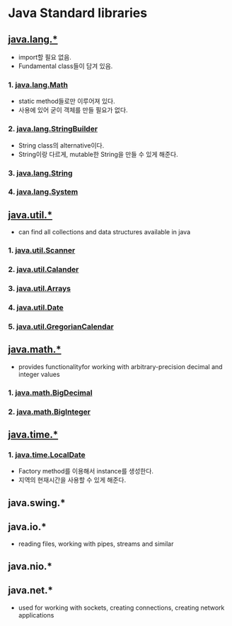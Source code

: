 # Java Standard libraries

## [java.lang.\*](https://docs.oracle.com/en/java/javase/14/docs/api/java.base/java/lang/package-summary.html)
  - import할 필요 없음.
  - Fundamental class들이 담겨 있음.

### 1. [java.lang.Math](https://docs.oracle.com/en/java/javase/14/docs/api/java.base/java/lang/Math.html)
  - static method들로만 이루어져 있다.
  - 사용에 있어 굳이 객체를 만들 필요가 없다.

### 2. [java.lang.StringBuilder](https://docs.oracle.com/en/java/javase/14/docs/api/java.base/java/lang/StringBuilder.html)
  - String class의 alternative이다.
  - String이랑 다르게, mutable한 String을 만들 수 있게 해준다.

### 3. [java.lang.String](https://docs.oracle.com/en/java/javase/14/docs/api/java.base/java/lang/String.html)

### 4. [java.lang.System](https://docs.oracle.com/en/java/javase/14/docs/api/java.base/java/lang/System.html)

## [java.util.\*](https://docs.oracle.com/en/java/javase/14/docs/api/java.base/java/util/package-summary.html)
  - can find all collections and data structures available in java
  
### 1. [java.util.Scanner](https://docs.oracle.com/en/java/javase/14/docs/api/java.base/java/util/Scanner.html)

### 2. [java.util.Calander](https://docs.oracle.com/en/java/javase/14/docs/api/java.base/java/util/Calendar.html)

### 3. [java.util.Arrays](https://docs.oracle.com/en/java/javase/14/docs/api/java.base/java/util/Arrays.html)

### 4. [java.util.Date](https://docs.oracle.com/en/java/javase/14/docs/api/java.base/java/util/Date.html)

### 5. [java.util.GregorianCalendar](https://docs.oracle.com/en/java/javase/14/docs/api/java.base/java/util/GregorianCalendar.html#%3Cinit%3E())

## [java.math.\*](https://docs.oracle.com/en/java/javase/14/docs/api/java.base/java/math/package-summary.html)
  - provides functionalityfor working with arbitrary-precision decimal and integer values

### 1. [java.math.BigDecimal](https://docs.oracle.com/en/java/javase/14/docs/api/java.base/java/math/BigDecimal.html)


### 2. [java.math.BigInteger](https://docs.oracle.com/en/java/javase/14/docs/api/java.base/java/math/BigInteger.html)

## [java.time.\*](https://docs.oracle.com/en/java/javase/14/docs/api/java.base/java/time/package-summary.html)

### 1. [java.time.LocalDate](https://docs.oracle.com/en/java/javase/14/docs/api/java.base/java/time/LocalDate.html)
  - Factory method를 이용해서 instance를 생성한다.
  - 지역의 현재시간을 사용할 수 있게 해준다.

## java.swing.*

## java.io.*
  - reading files, working with pipes, streams and similar

## java.nio.*

## java.net.*
  - used for working with sockets, creating connections, creating network applications
